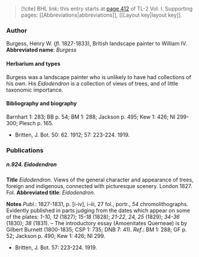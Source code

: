 > [!cite] BHL link: this entry starts at [page 412](https://www.biodiversitylibrary.org/page/33120543) of TL-2 Vol. I.
> Supporting pages: [[Abbreviations|abbreviations]], [[Layout key|layout key]].

### Author

Burgess, Henry W. (*fl*. 1827-1833), British landscape painter to William IV. 
**Abbreviated name**: *Burgess*

#### Herbarium and types

Burgess was a landscape painter who is unlikely to have had collections of his own. His *Eidodendron* is a collection of views of trees, and of little taxonomic importance.

#### Bibliography and biography

Barnhart 1: 283; BB p. 54; BM 1: 288; Jackson p. 495; Kew 1: 426; NI 299-300; Plesch p. 165.
- Britten, J. Bot. 50: 62. 1912; 57: 223-224. 1919.

### Publications

##### n.924. Eidodendron

**Title**
*Eidodendron*. Views of the general character and appearance of trees, foreign and indigenous, connected with picturesque scenery. London 1827. Fol.
**Abbreviated title**: *Eidodendron*.

**Notes**
*Publ*.: 1827-1831, p. \[i-iv\], i-iii, 27 fol., portr., *54* chromolithographs. Evidently published in parts judging from the dates which appear on some of the plates: *1-10, 12* (1827); *15-18* (1828); *21-22, 24, 25* (1829); *34-36* (1830); *38* (1831). – The introductory essay (Amoenitates Querneae) is by Gilbert Burnett (1800-1835; CSP 1: 735; DNB 7: 41).
*Ref*.: BM 1: 288; GF p. 52; Jackson p. 490; Kew 1: 426; NI 299.
- Britten, J. Bot. 57: 223-224. 1919.


